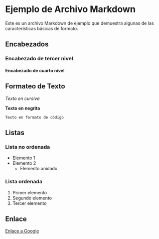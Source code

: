 # Ejemplo de Archivo Markdown

Este es un archivo Markdown de ejemplo que demuestra algunas de las características básicas de formato.

## Encabezados

### Encabezado de tercer nivel

#### Encabezado de cuarto nivel

## Formateo de Texto

*Texto en cursiva*

**Texto en negrita**

`Texto en formato de código`

## Listas

### Lista no ordenada
- Elemento 1
- Elemento 2
  - Elemento anidado

### Lista ordenada
1. Primer elemento
2. Segundo elemento
3. Tercer elemento

## Enlace

[Enlace a Google](https://www.google.com/)
